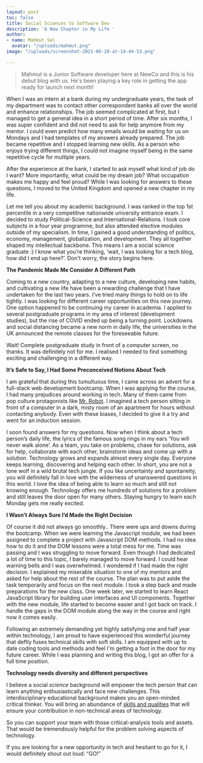```yaml
---
layout: post
toc: false
title: Social Sciences to Software Dev
description: 'A New Chapter in My Life '
author:
- name: Mahmut Sel
  avatar: "/uploads/mahmut.png"
image: "/uploads/screenshot-2021-06-28-at-14-44-53.png"

---
```

> Mahmut is a Junior Software developer here at NewCo and this is his debut blog with us. He's been playing a key role in getting the app ready for launch next month!

When I was an intern at a bank during my undergraduate years, the task of my department was to contact other correspondent banks all over the world and enhance relationships. The job seemed complicated at first, but I managed to get a general idea in a short period of time. After six months, I was super confident and did not need to ask for help anymore from my mentor. I could even predict how many emails would be waiting for us on Mondays and I had templates of my answers already prepared. The job became repetitive and I stopped learning new skills. As a person who enjoys trying different things, I could not imagine myself being in the same repetitive cycle for multiple years.

After the experience at the bank, I started to ask myself what kind of job do I want? More importantly, what could be my dream job? What occupation makes me happy and feel proud? While I was looking for answers to these questions, I moved to the United Kingdom and opened a new chapter in my life.

Let me tell you about my academic background. I was ranked in the top 1st percentile in a very competitive nationwide university entrance exam. I decided to study Political-Science and International-Relations. I took core subjects in a four year programme, but also attended elective modules outside of my specialism. In time, I gained a good understanding of politics, economy, management, globalization, and development. They all together shaped my intellectual backbone. This means I am a social science graduate :) I know what you’re thinking, ‘wait, I was looking for a tech blog, how did I end up here?’. Don't worry, the story begins here.

**The Pandemic Made Me Consider A Different Path**

Coming to a new country, adapting to a new culture, developing new habits, and cultivating a new life have been a rewarding challenge that I have undertaken for the last two years. I’ve tried many things to hold on to life tightly. I was looking for different career opportunities on this new journey. One option happened to be continuing my career in academia. I applied to several postgraduate programs in my area of interest (development studies), but the rise of COVID ended up being a turning point. Lockdowns and social distancing became a new norm in daily life, the universities in the UK announced the remote classes for the foreseeable future.

Wait! Complete postgraduate study in front of a computer screen, no thanks. It was definitely not for me. I realised I needed to find something exciting and challenging in a different way.

**It’s Safe to Say, I Had Some Preconceived Notions About Tech**

I am grateful that during this tumultuous time, I came across an advert for a full-stack web development bootcamp. When I was applying for the course, I had many prejudices around working in tech. Many of them came from pop culture protagonists like [Mr. Robot](https://www.imdb.com/title/tt4158110/). I imagined a tech person sitting in front of a computer in a dark, misty room of an apartment for hours without contacting anybody. Even with these biases, I decided to give it a try and went for an induction session.

I soon found answers for my questions. Now when I think about a tech person’s daily life, the lyrics of the famous song rings in my ears ‘You will never walk alone’. As a team, you take on problems, chase for solutions, ask for help, collaborate with each other, brainstorm ideas and come up with a solution. Technology grows and expands almost every single day. Everyone keeps learning, discovering and helping each other. In short, you are not a lone wolf in a wild brutal tech jungle. If you like uncertainty and spontaneity, you will definitely fall in love with the wilderness of unanswered questions in this world. I love the idea of being able to learn so much and still not knowing enough. Technology offers me hundreds of solutions for a problem and still leaves the door open for many others. Staying hungry to learn each Monday gets me really excited.

**I Wasn’t Always Sure I’d Made the Right Decision**

Of course it did not always go smoothly.. There were ups and downs during the bootcamp. When we were learning the Javascript module, we had been assigned to complete a project with Javascript DOM methods. I had no idea how to do it and the DOM lessons were a total mess for me. Time was passing and I was struggling to move forward. Even though I had dedicated a lot of time to this topic, I barely managed to move forward. I could hear warning bells and I was overwhelmed. I wondered if I had made the right decision. I explained my miserable situation to one of my mentors and asked for help about the rest of the course. The plan was to put aside the task temporarily and focus on the next module. I took a step back and made preparations for the new class. One week later, we started to learn React JavaScript library for building user interfaces and UI components. Together with the new module, life started to become easier and I got back on track. I handle the gaps in the DOM module along the way in the course and right now it comes easily.

Following an extremely demanding yet highly satisfying one and half year within technology, I am proud to have experienced this wonderful journey that deftly fuses technical skills with soft skills. I am equipped with up to date coding tools and methods and feel I'm getting a foot in the door for my future career. While I was planning and writing this blog, I got an offer for a full time position.

**Technology needs diversity and different perspectives**

I believe a social _science_ background will empower the tech person that can learn anything enthusiastically and face new challenges. This interdisciplinary educational background makes you an open-minded critical thinker. You will bring an abundance of [skills and qualities](http://bbc.com/worklife/article/20190401-why-worthless-humanities-degrees-may-set-you-up-for-life) that will ensure your contribution in non-technical areas of technology.

So you can support your team with those critical-analysis tools and assets. That would be tremendously helpful for the problem solving aspects of technology.

If you are looking for a new opportunity in tech and hesitant to go for it, I would definitely shout out loud: “GO!”